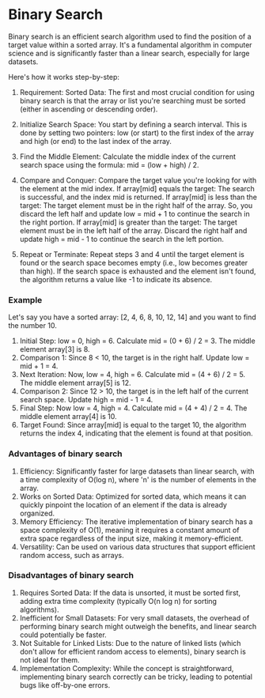 # Binary Search

Binary search is an efficient search algorithm used to find the position of a target value within a sorted array. It's a fundamental algorithm in computer science and is significantly faster than a linear search, especially for large datasets.

Here's how it works step-by-step:

1. Requirement: Sorted Data: 
The first and most crucial condition for using binary search is that the array or list you're searching must be sorted (either in ascending or descending order).


2. Initialize Search Space: You start by defining a search interval. This is done by setting two pointers: low (or start) to the first index of the array and high (or end) to the last index of the array.


3. Find the Middle Element: Calculate the middle index of the current search space using the formula: mid = (low + high) / 2.


4. Compare and Conquer:
Compare the target value you're looking for with the element at the mid index.
If array[mid] equals the target: The search is successful, and the index mid is returned.
If array[mid] is less than the target: The target element must be in the right half of the array. So, you discard the left half and update low = mid + 1 to continue the search in the right portion.
If array[mid] is greater than the target: The target element must be in the left half of the array. Discard the right half and update high = mid - 1 to continue the search in the left portion.


5. Repeat or Terminate: Repeat steps 3 and 4 until the target element is found or the search space becomes empty (i.e., low becomes greater than high). If the search space is exhausted and the element isn't found, the algorithm returns a value like -1 to indicate its absence.


### Example

Let's say you have a sorted array: [2, 4, 6, 8, 10, 12, 14] and you want to find the number 10.
1. Initial Step: low = 0, high = 6. Calculate mid = (0 + 6) / 2 = 3. The middle element array[3] is 8.
2. Comparison 1: Since 8 < 10, the target is in the right half. Update low = mid + 1 = 4.
3. Next Iteration: Now, low = 4, high = 6. Calculate mid = (4 + 6) / 2 = 5. The middle element array[5] is 12.
4. Comparison 2: Since 12 > 10, the target is in the left half of the current search space. Update high = mid - 1 = 4.
5. Final Step: Now low = 4, high = 4. Calculate mid = (4 + 4) / 2 = 4. The middle element array[4] is 10.
6. Target Found: Since array[mid] is equal to the target 10, the algorithm returns the index 4, indicating that the element is found at that position.


### Advantages of binary search

1. Efficiency: Significantly faster for large datasets than linear search, with a time complexity of O(log n), where 'n' is the number of elements in the array.
2. Works on Sorted Data: Optimized for sorted data, which means it can quickly pinpoint the location of an element if the data is already organized.
3. Memory Efficiency: The iterative implementation of binary search has a space complexity of O(1), meaning it requires a constant amount of extra space regardless of the input size, making it memory-efficient.
4. Versatility: Can be used on various data structures that support efficient random access, such as arrays.

### Disadvantages of binary search

1. Requires Sorted Data: If the data is unsorted, it must be sorted first, adding extra time complexity (typically O(n log n) for sorting algorithms).
2. Inefficient for Small Datasets: For very small datasets, the overhead of performing binary search might outweigh the benefits, and linear search could potentially be faster.
3. Not Suitable for Linked Lists: Due to the nature of linked lists (which don't allow for efficient random access to elements), binary search is not ideal for them.
4. Implementation Complexity: While the concept is straightforward, implementing binary search correctly can be tricky, leading to potential bugs like off-by-one errors. 